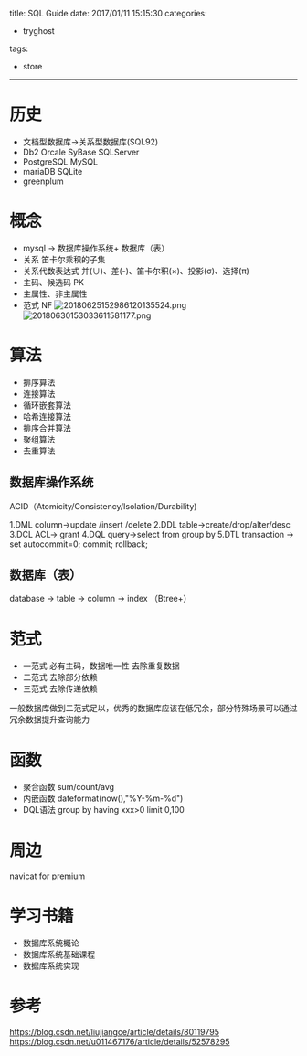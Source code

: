 title: SQL Guide
date: 2017/01/11 15:15:30
categories:
 - tryghost

tags:
 - store 



---

# 历史
* 文档型数据库->关系型数据库(SQL92)
* Db2 Orcale SyBase SQLServer
* PostgreSQL MySQL 
* mariaDB SQLite
* greenplum
 
# 概念
* mysql ->  数据库操作系统+ 数据库（表）
* 关系 笛卡尔乘积的子集
* 关系代数表达式  并(∪)、差(-)、笛卡尔积(×)、投影(σ)、选择(π)
* 主码、候选码 PK
* 主属性、非主属性
* 范式 NF
![20180625152986120135524.png](http://img.sandseasoft.com/20180625152986120135524.png)
![20180630153033611581177.png](http://img.sandseasoft.com/20180630153033611581177.png)

# 算法
* 排序算法
* 连接算法
 * 循环嵌套算法
 * 哈希连接算法
 * 排序合并算法
* 聚组算法
* 去重算法

## 数据库操作系统
ACID（Atomicity/Consistency/Isolation/Durability)

1.DML column->update /insert /delete
2.DDL table->create/drop/alter/desc
3.DCL ACL-> grant
4.DQL query->select from group by 
5.DTL transaction -> set autocommit=0; commit; rollback;

## 数据库（表）
database -> table -> column -> index （Btree+）

# 范式
* 一范式  必有主码，数据唯一性 去除重复数据
* 二范式  去除部分依赖
* 三范式  去除传递依赖

一般数据库做到二范式足以，优秀的数据库应该在低冗余，部分特殊场景可以通过冗余数据提升查询能力

# 函数
* 聚合函数 sum/count/avg
* 内嵌函数 dateformat(now(),"%Y-%m-%d")
* DQL语法 group by having xxx>0 limit 0,100

# 周边 
navicat for premium
# 学习书籍
* 数据库系统概论
* 数据库系统基础课程
* 数据库系统实现
#  参考
https://blog.csdn.net/liujiangce/article/details/80119795
https://blog.csdn.net/u011467176/article/details/52578295




